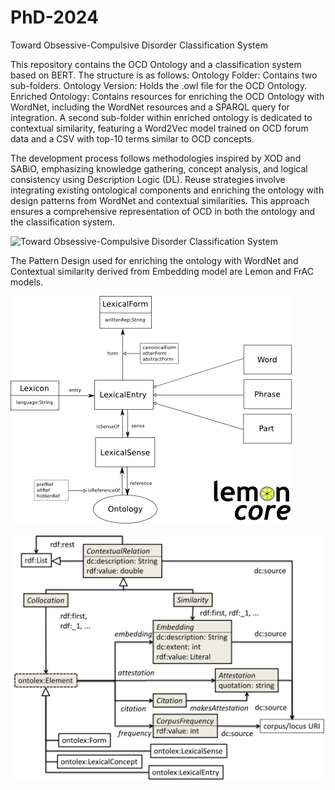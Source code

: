 # PhD-2024
Toward Obsessive-Compulsive Disorder Classification System

This repository contains the OCD Ontology and a classification system based on BERT. The structure is as follows: Ontology Folder: Contains two sub-folders.
Ontology Version: Holds the .owl file for the OCD Ontology.
Enriched Ontology: Contains resources for enriching the OCD Ontology with WordNet, including the WordNet resources and a SPARQL query for integration. A second sub-folder within enriched ontology is dedicated to contextual similarity, featuring a Word2Vec model trained on OCD forum data and a CSV with top-10 terms similar to OCD concepts.

The development process follows methodologies inspired by XOD and SABiO, emphasizing knowledge gathering, concept analysis, and logical consistency using Description Logic (DL). Reuse strategies involve integrating existing ontological components and enriching the ontology with design patterns from WordNet and contextual similarities. This approach ensures a comprehensive representation of OCD in both the ontology and the classification system.

![Toward Obsessive-Compulsive Disorder Classification System](https://github.com/areejnasser/PhD-2024/assets/58149704/62e9b99e-599d-497e-b02e-1706919ac8c2)

The Pattern Design used for enriching the ontology with WordNet and Contextual similarity derived from Embedding model are Lemon and FrAC models.

![Ontology-Enrichment WordNet lemon-core](/Toward%20Obsessive-Compulsive%20Disorder%20Classification%20System/Ontology/Ontology-Enrichment/WordNet/lemon-core.png)



![Ontology-Enrichment Contextual Similarity ontolex-frac](/Toward%20Obsessive-Compulsive%20Disorder%20Classification%20System/Ontology/Ontology-Enrichment/Contextual-similarity/ontolex-frac.png)



